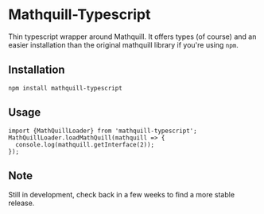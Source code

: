 # Mathquill-Typescript

Thin typescript wrapper around Mathquill. It
offers types (of course) and an easier installation
than the original mathquill library if you're
using `npm`.


## Installation

```
npm install mathquill-typescript
```

## Usage

```
import {MathQuillLoader} from 'mathquill-typescript';
MathQuillLoader.loadMathQuill(mathquill => {
  console.log(mathquill.getInterface(2));
});
```

## Note

Still in development, check back in a few weeks to find
a more stable release.
